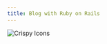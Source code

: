 ```yaml
---
title: Blog with Ruby on Rails
---
```


![Crispy Icons](assets/img/work/proj-3/CrispyIcons-PetrasNargela.jpg)